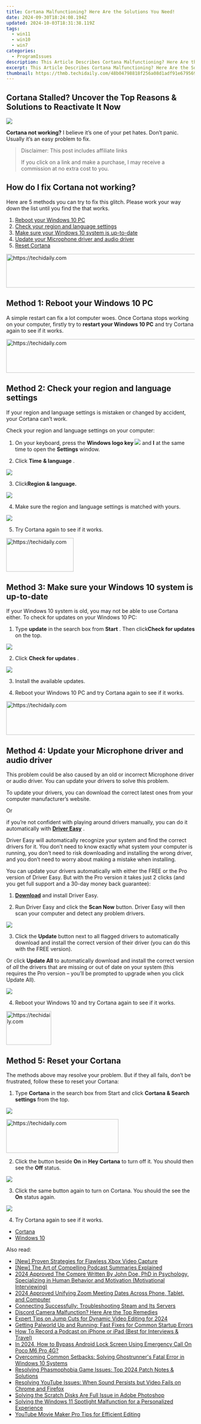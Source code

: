 ```yaml
---
title: Cortana Malfunctioning? Here Are the Solutions You Need!
date: 2024-09-30T18:24:08.194Z
updated: 2024-10-03T18:31:38.119Z
tags:
  - win11
  - win10
  - win7
categories:
  - ProgramIssues
description: This Article Describes Cortana Malfunctioning? Here Are the Solutions You Need!
excerpt: This Article Describes Cortana Malfunctioning? Here Are the Solutions You Need!
thumbnail: https://thmb.techidaily.com/48b04798818f256a08d1adf91e6795699ee9e8d5020753bc2f35168b92bccdf6.jpg
---
```


## Cortana Stalled? Uncover the Top Reasons & Solutions to Reactivate It Now

![](https://images.drivereasy.com/wp-content/uploads/2018/03/img_5ab9c0b620709.jpg)

**Cortana not working?**  I believe it’s one of your pet hates. Don’t panic. Usually it’s an easy problem to fix.

>  Disclaimer: This post includes affiliate links
>
>  If you click on a link and make a purchase, I may receive a commission at no extra cost to you.
>

## How do I fix Cortana not working?

 Here are 5 methods you can try to fix this glitch. Please work your way down the list until you find the that works.

1. [Reboot your Windows 10 PC](https://tools.techidaily.com/drivereasy/download/)
2. [Check your region and language settings](https://tools.techidaily.com/drivereasy/download/)
3. [Make sure your Windows 10 system is up-to-date](https://tools.techidaily.com/drivereasy/download/)
4. [Update your Microphone driver and audio driver](https://tools.techidaily.com/drivereasy/download/)
5. [Reset Cortana](https://tools.techidaily.com/drivereasy/download/)

<!-- affiliate ads begin -->
<a href="https://appsumo.8odi.net/c/5597632/2151873/7443" target="_top" id="2151873">
  <img src="//a.impactradius-go.com/display-ad/7443-2151873" border="0" alt="https://techidaily.com" width="728" height="90"/>
</a>
<img height="0" width="0" src="https://appsumo.8odi.net/i/5597632/2151873/7443" style="position:absolute;visibility:hidden;" border="0" />
<!-- affiliate ads end -->

## Method 1: Reboot your Windows 10 PC

 A simple restart can fix a lot computer woes. Once Cortana stops working on your computer, firstly try to **restart your Windows 10 PC** and try Cortana again to see if it works.

<!-- affiliate ads begin -->
<a href="https://appsumo.8odi.net/c/5597632/2100527/7443" target="_top" id="2100527">
  <img src="//a.impactradius-go.com/display-ad/7443-2100527" border="0" alt="https://techidaily.com" width="728" height="90"/>
</a>
<img height="0" width="0" src="https://appsumo.8odi.net/i/5597632/2100527/7443" style="position:absolute;visibility:hidden;" border="0" />
<!-- affiliate ads end -->

## Method 2: Check your region and language settings

 If your region and language settings is mistaken or changed by accident, your Cortana can’t work.

Check your region and language settings on your computer:

 1) On your keyboard, press the   **Windows logo key ![](https://images.drivereasy.com/wp-content/uploads/2017/08/img_59a516b53b983.png)** and **I** at the same time to open the **Settings** window.

 2) Click **Time** **& language** .

![](https://images.drivereasy.com/wp-content/uploads/2017/09/img_59cb0e01c52cd.jpg)

 3) Click**Region & language.**

![](https://images.drivereasy.com/wp-content/uploads/2017/09/img_59cb0e40e249d.png)

4) Make sure the region and language settings is matched with yours.

![](https://images.drivereasy.com/wp-content/uploads/2017/09/img_59cb0e71cb793.jpg)

5) Try Cortana again to see if it works.

<!-- affiliate ads begin -->
<a href="https://aligracehair.sjv.io/c/5597632/2135411/19272" target="_top" id="2135411">
  <img src="//a.impactradius-go.com/display-ad/19272-2135411" border="0" alt="https://techidaily.com" width="180" height="90"/>
</a>
<img height="0" width="0" src="https://aligracehair.sjv.io/i/5597632/2135411/19272" style="position:absolute;visibility:hidden;" border="0" />
<!-- affiliate ads end -->

## Method 3: Make sure your Windows 10 system is up-to-date

 If your Windows 10 system is old, you may not be able to use Cortana either. To check for updates on your Windows 10 PC:

 1) Type **update**  in the search box from **Start** . Then click**Check for updates** on the top.

![](https://images.drivereasy.com/wp-content/uploads/2017/09/img_59cb0f33c9a31.png)

 2) Click **Check for updates** .

![](https://images.drivereasy.com/wp-content/uploads/2017/09/img_59cb0f7b03e67.jpg)

3) Install the available updates.

4) Reboot your Windows 10 PC and try Cortana again to see if it works.

<!-- affiliate ads begin -->
<a href="https://appsumo.8odi.net/c/5597632/2082527/7443" target="_top" id="2082527">
  <img src="//a.impactradius-go.com/display-ad/7443-2082527" border="0" alt="https://techidaily.com" width="728" height="90"/>
</a>
<img height="0" width="0" src="https://appsumo.8odi.net/i/5597632/2082527/7443" style="position:absolute;visibility:hidden;" border="0" />
<!-- affiliate ads end -->

## Method 4: Update your Microphone driver and audio driver

 This problem could be also caused by an old or incorrect Microphone driver or audio driver. You can update your drivers to solve this problem.

 To update your drivers, you can download the correct latest ones from your computer manufacturer’s website.

 Or

 if you’re not confident with playing around drivers manually, you can do it automatically with **[Driver Easy](https://tools.techidaily.com/drivereasy/download/)** .

 Driver Easy will automatically recognize your system and find the correct drivers for it. You don’t need to know exactly what system your computer is running, you don’t need to risk downloading and installing the wrong driver, and you don’t need to worry about making a mistake when installing.

 You can update your drivers automatically with either the FREE or the Pro version of Driver Easy. But with the Pro version it takes just 2 clicks (and you get full support and a 30-day money back guarantee):

 1) **[Download](https://tools.techidaily.com/drivereasy/download/)**   and install Driver Easy.

 2) Run Driver Easy and click the **Scan Now**   button. Driver Easy will then scan your computer and detect any problem drivers.

![](https://images.drivereasy.com/wp-content/uploads/2017/09/img_59c8cc9febab7.jpg)

3) Click the  **Update**  button next to all flagged drivers to automatically download and install the correct version of their driver (you can do this with the FREE version).

Or click  **Update All** to automatically download and install the correct version of  _all_   the drivers that are missing or out of date on your system (this requires the Pro version – you’ll be prompted to upgrade when you click Update All).

![](https://images.drivereasy.com/wp-content/uploads/2017/09/img_59cb1528c6d59.jpg)

4) Reboot your Windows 10 and try Cortana again to see if it works.

<!-- affiliate ads begin -->
<a href="https://aligracehair.sjv.io/c/5597632/2135362/19272" target="_top" id="2135362">
  <img src="//a.impactradius-go.com/display-ad/19272-2135362" border="0" alt="https://techidaily.com" width="120" height="90"/>
</a>
<img height="0" width="0" src="https://aligracehair.sjv.io/i/5597632/2135362/19272" style="position:absolute;visibility:hidden;" border="0" />
<!-- affiliate ads end -->

## Method 5: Reset your Cortana

 The methods above may resolve your problem. But if they all fails, don’t be frustrated, follow these to reset your Cortana:

 1) Type **Cortana**  in the search box from Start and click **Cortana & Search settings**  from the top.

![](https://images.drivereasy.com/wp-content/uploads/2017/09/img_59cb16d80e39a.png)

<!-- affiliate ads begin -->
<a href="https://aligracehair.sjv.io/c/5597632/1885943/19272" target="_top" id="1885943">
  <img src="//a.impactradius-go.com/display-ad/19272-1885943" border="0" alt="https://techidaily.com" width="300" height="90"/>
</a>
<img height="0" width="0" src="https://aligracehair.sjv.io/i/5597632/1885943/19272" style="position:absolute;visibility:hidden;" border="0" />
<!-- affiliate ads end -->

 2) Click the button beside **On** in **Hey Cortana** to turn off it. You should then see the **Off**  status.

![](https://images.drivereasy.com/wp-content/uploads/2017/09/img_59cb177220ba8.jpg)

 3) Click the same button again to turn on Cortana. You should the see the **On**  status again.

![](https://images.drivereasy.com/wp-content/uploads/2017/09/img_59cb180855417.png)

4) Try Cortana again to see if it works.

* [Cortana](https://tools.techidaily.com/drivereasy/download/)
* [Windows 10](https://tools.techidaily.com/drivereasy/download/)

<ins class="adsbygoogle"
     style="display:block"
     data-ad-format="autorelaxed"
     data-ad-client="ca-pub-7571918770474297"
     data-ad-slot="1223367746"></ins>

<ins class="adsbygoogle"
     style="display:block"
     data-ad-client="ca-pub-7571918770474297"
     data-ad-slot="8358498916"
     data-ad-format="auto"
     data-full-width-responsive="true"></ins>

<span class="atpl-alsoreadstyle">Also read:</span>
<div><ul>
<li><a href="https://video-screen-grab.techidaily.com/new-proven-strategies-for-flawless-xbox-video-capture/"><u>[New] Proven Strategies for Flawless Xbox Video Capture</u></a></li>
<li><a href="https://some-guidance.techidaily.com/new-the-art-of-compelling-podcast-summaries-explained/"><u>[New] The Art of Compelling Podcast Summaries Explained</u></a></li>
<li><a href="https://some-guidance.techidaily.com/2024-approved-the-compre-written-by-john-doe-phd-in-psychology-specializing-in-human-behavior-and-motivation-motivational-interviewing/"><u>2024 Approved The Compre Written By John Doe, PhD in Psychology, Specializing in Human Behavior and Motivation (Motivational Interviewing)</u></a></li>
<li><a href="https://screen-recording.techidaily.com/2024-approved-unifying-zoom-meeting-dates-across-phone-tablet-and-computer/"><u>2024 Approved Unifying Zoom Meeting Dates Across Phone, Tablet, and Computer</u></a></li>
<li><a href="https://win-answers.techidaily.com/connecting-successfully-troubleshooting-steam-and-its-servers/"><u>Connecting Successfully: Troubleshooting Steam and Its Servers</u></a></li>
<li><a href="https://win-answers.techidaily.com/discord-camera-malfunction-here-are-the-top-remedies/"><u>Discord Camera Malfunction? Here Are the Top Remedies</u></a></li>
<li><a href="https://youtube-docs.techidaily.com/t-tips-on-jump-cuts-for-dynamic-video-editing-for-2024/"><u>Expert Tips on Jump Cuts for Dynamic Video Editing for 2024</u></a></li>
<li><a href="https://win-answers.techidaily.com/getting-palworld-up-and-running-fast-fixes-for-common-startup-errors/"><u>Getting Palworld Up and Running: Fast Fixes for Common Startup Errors</u></a></li>
<li><a href="https://extra-information.techidaily.com/how-to-record-a-podcast-on-iphone-or-ipad-best-for-interviews-and-travel/"><u>How To Record a Podcast on iPhone or iPad (Best for Interviews & Travel)</u></a></li>
<li><a href="https://easy-unlock-android.techidaily.com/in-2024-how-to-bypass-android-lock-screen-using-emergency-call-on-poco-m6-pro-4g-by-drfone-android/"><u>In 2024, How to Bypass Android Lock Screen Using Emergency Call On Poco M6 Pro 4G?</u></a></li>
<li><a href="https://win-answers.techidaily.com/overcoming-common-setbacks-solving-ghostrunners-fatal-error-in-windows-10-systems/"><u>Overcoming Common Setbacks: Solving Ghostrunner's Fatal Error in Windows 10 Systems</u></a></li>
<li><a href="https://win-answers.techidaily.com/resolving-phasmophobia-game-issues-top-2024-patch-notes-and-solutions/"><u>Resolving Phasmophobia Game Issues: Top 2024 Patch Notes & Solutions</u></a></li>
<li><a href="https://win-answers.techidaily.com/resolving-youtube-issues-when-sound-persists-but-video-fails-on-chrome-and-firefox/"><u>Resolving YouTube Issues: When Sound Persists but Video Fails on Chrome and Firefox</u></a></li>
<li><a href="https://techno-recovery.techidaily.com/solving-the-scratch-disks-are-full-issue-in-adobe-photoshop/"><u>Solving the Scratch Disks Are Full Issue in Adobe Photoshop</u></a></li>
<li><a href="https://win-answers.techidaily.com/solving-the-windows-11-spotlight-malfunction-for-a-personalized-experience/"><u>Solving the Windows 11 Spotlight Malfunction for a Personalized Experience</u></a></li>
<li><a href="https://youtube-blog.techidaily.com/be-movie-maker-pro-tips-for-efficient-editing/"><u>YouTube Movie Maker Pro Tips for Efficient Editing</u></a></li>
</ul></div>

